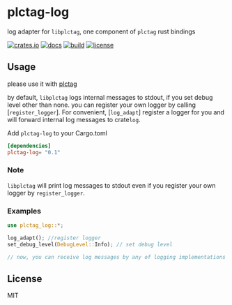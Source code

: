 # plctag-log

log adapter for `libplctag`, one component of `plctag` rust bindings

[![crates.io](https://img.shields.io/crates/v/plctag-log.svg)](https://crates.io/crates/plctag-log)
[![docs](https://docs.rs/plctag-log/badge.svg)](https://docs.rs/plctag-log)
[![build](https://github.com/joylei/plctag-rs/workflows/build/badge.svg?branch=master)](https://github.com/joylei/plctag-rs/actions?query=workflow%3A%22build%22)
[![license](https://img.shields.io/crates/l/plctag.svg)](https://github.com/joylei/plctag-rs/blob/master/LICENSE)

## Usage

please use it with [plctag](https://crates.io/crates/plctag)

by default, `libplctag` logs internal messages to stdout, if you set debug level other than none.
you can register your own logger by calling [`register_logger`].
For convenient, [`log_adapt`] register a logger for you and will forward internal log messages to crate`log`.

Add `plctag-log` to your Cargo.toml

```toml
[dependencies]
plctag-log= "0.1"
```

### Note

`libplctag` will print log messages to stdout even if you register your own logger by `register_logger`.

### Examples

```rust
use plctag_log::*;

log_adapt(); //register logger
set_debug_level(DebugLevel::Info); // set debug level

// now, you can receive log messages by any of logging implementations of crate `log`
```

## License

MIT
